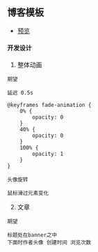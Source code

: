 ## 博客模板

- [预览](http://lhlyu.gitee.io/blog-template)

#### 开发设计

1. 整体动画 

```
期望 

延迟 0.5s

@keyframes fade-animation {
    0% {
        opacity: 0
    }
    40% {
        opacity: 0
    }
    100% {
        opacity: 1
    }
}

头像旋转

鼠标滑过元素变化

```

2. 文章

```
期望 

标题处在banner之中
下面时作者头像 创建时间 浏览次数
```
